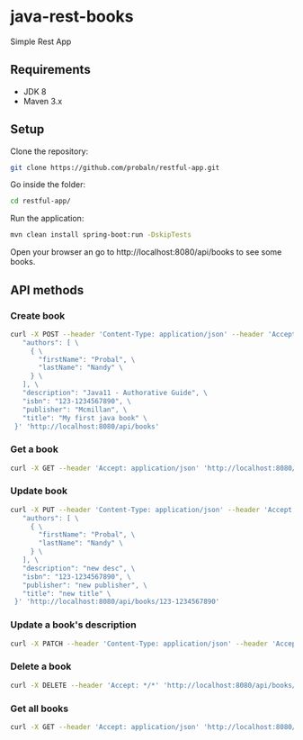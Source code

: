 # java-rest-books
Simple Rest App

## Requirements
- JDK 8
- Maven 3.x

## Setup

Clone the repository:
```bash
git clone https://github.com/probaln/restful-app.git
```

Go inside the folder:
```bash
cd restful-app/
```

Run the application:
```bash
mvn clean install spring-boot:run -DskipTests
```

Open your browser an go to http://localhost:8080/api/books to see some books.

## API methods

### Create book

```bash
curl -X POST --header 'Content-Type: application/json' --header 'Accept: */*' -d '{ \ 
   "authors": [ \ 
     { \ 
       "firstName": "Probal", \ 
       "lastName": "Nandy" \ 
     } \ 
   ], \ 
   "description": "Java11 - Authorative Guide", \ 
   "isbn": "123-1234567890", \ 
   "publisher": "Mcmillan", \ 
   "title": "My first java book" \ 
 }' 'http://localhost:8080/api/books'
```

### Get a book

```bash
curl -X GET --header 'Accept: application/json' 'http://localhost:8080/api/books/123-1234567890'
```

### Update book

```bash
curl -X PUT --header 'Content-Type: application/json' --header 'Accept: application/json' -d '{ \ 
   "authors": [ \ 
     { \ 
       "firstName": "Probal", \ 
       "lastName": "Nandy" \ 
     } \ 
   ], \ 
   "description": "new desc", \ 
   "isbn": "123-1234567890", \ 
   "publisher": "new publisher", \ 
   "title": "new title" \ 
 }' 'http://localhost:8080/api/books/123-1234567890'
```

### Update a book's description

```bash
curl -X PATCH --header 'Content-Type: application/json' --header 'Accept: application/json' -d 'new description' 'http://localhost:8080/api/books/123-1234567890'
```

### Delete a book

```bash
curl -X DELETE --header 'Accept: */*' 'http://localhost:8080/api/books/123-1234567890'
```

### Get all books

```bash
curl -X GET --header 'Accept: application/json' 'http://localhost:8080/api/books?sort=id&order=asc'
```
